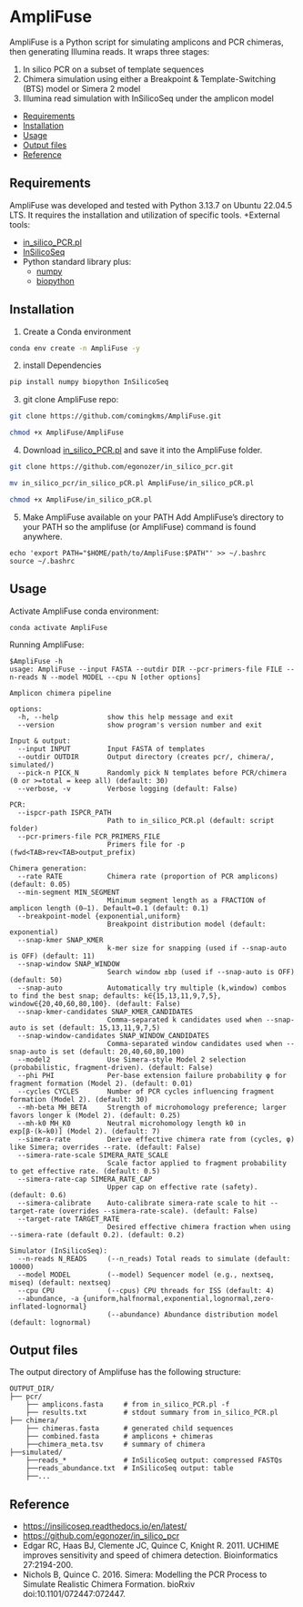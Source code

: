 # AmpliFuse

AmpliFuse is a Python script for simulating amplicons and PCR chimeras, then generating Illumina reads. It wraps three stages:
1.  In silico PCR on a subset of template sequences
2.  Chimera simulation using either a Breakpoint & Template-Switching (BTS) model or Simera 2 model
3.  Illumina read simulation with InSilicoSeq under the amplicon model

+ [Requirements](#Requirements)
+ [Installation](#installation)
+ [Usage](#usage)
+ [Output files](#output-files)
+ [Reference](#reference)  

## Requirements

AmpliFuse was developed and tested with Python 3.13.7 on Ubuntu 22.04.5 LTS. It requires the installation and utilization of specific tools.
+External tools:
   + [in_silico_PCR.pl](https://github.com/egonozer/in_silico_pcr)
   + [InSilicoSeq](https://github.com/HadrienG/InSilicoSeq)
+ Python standard library plus:
   +  [numpy](https://numpy.org/)
   +  [biopython](https://biopython.org/)
    
## Installation

1. Create a Conda environment
```bash
conda env create -n AmpliFuse -y
```
2. install Dependencies
```bash
pip install numpy biopython InSilicoSeq  
```
3. git clone AmpliFuse repo:
```bash
git clone https://github.com/comingkms/AmpliFuse.git

chmod +x AmpliFuse/AmpliFuse
```
4. Download [in_silico_PCR.pl](https://github.com/egonozer/in_silico_pcr) and save it into the AmpliFuse folder. 
```bash
git clone https://github.com/egonozer/in_silico_pcr.git

mv in_silico_pcr/in_silico_pCR.pl AmpliFuse/in_silico_pCR.pl

chmod +x AmpliFuse/in_silico_pCR.pl
```
5. Make AmpliFuse available on your PATH
   Add AmpliFuse’s directory to your PATH so the amplifuse (or AmpliFuse) command is found anywhere.
```
echo 'export PATH="$HOME/path/to/AmpliFuse:$PATH"' >> ~/.bashrc
source ~/.bashrc
```

## Usage

Activate AmpliFuse conda environment:
```
conda activate AmpliFuse
```
Running AmpliFuse:
```
$AmpliFuse -h
usage: AmpliFuse --input FASTA --outdir DIR --pcr-primers-file FILE --n-reads N --model MODEL --cpu N [other options]

Amplicon chimera pipeline

options:
  -h, --help            show this help message and exit
  --version             show program's version number and exit

Input & output:
  --input INPUT         Input FASTA of templates
  --outdir OUTDIR       Output directory (creates pcr/, chimera/, simulated/)
  --pick-n PICK_N       Randomly pick N templates before PCR/chimera (0 or >=total = keep all) (default: 30)
  --verbose, -v         Verbose logging (default: False)

PCR:
  --ispcr-path ISPCR_PATH
                        Path to in_silico_PCR.pl (default: script folder)
  --pcr-primers-file PCR_PRIMERS_FILE
                        Primers file for -p (fwd<TAB>rev<TAB>output_prefix)

Chimera generation:
  --rate RATE           Chimera rate (proportion of PCR amplicons) (default: 0.05)
  --min-segment MIN_SEGMENT
                        Minimum segment length as a FRACTION of amplicon length (0–1). Default=0.1 (default: 0.1)
  --breakpoint-model {exponential,uniform}
                        Breakpoint distribution model (default: exponential)
  --snap-kmer SNAP_KMER
                        k-mer size for snapping (used if --snap-auto is OFF) (default: 11)
  --snap-window SNAP_WINDOW
                        Search window ±bp (used if --snap-auto is OFF) (default: 50)
  --snap-auto           Automatically try multiple (k,window) combos to find the best snap; defaults: k∈{15,13,11,9,7,5}, window∈{20,40,60,80,100}. (default: False)
  --snap-kmer-candidates SNAP_KMER_CANDIDATES
                        Comma-separated k candidates used when --snap-auto is set (default: 15,13,11,9,7,5)
  --snap-window-candidates SNAP_WINDOW_CANDIDATES
                        Comma-separated window candidates used when --snap-auto is set (default: 20,40,60,80,100)
  --model2              Use Simera-style Model 2 selection (probabilistic, fragment-driven). (default: False)
  --phi PHI             Per-base extension failure probability φ for fragment formation (Model 2). (default: 0.01)
  --cycles CYCLES       Number of PCR cycles influencing fragment formation (Model 2). (default: 30)
  --mh-beta MH_BETA     Strength of microhomology preference; larger favors longer k (Model 2). (default: 0.25)
  --mh-k0 MH_K0         Neutral microhomology length k0 in exp[β·(k−k0)] (Model 2). (default: 7)
  --simera-rate         Derive effective chimera rate from (cycles, φ) like Simera; overrides --rate. (default: False)
  --simera-rate-scale SIMERA_RATE_SCALE
                        Scale factor applied to fragment probability to get effective rate. (default: 0.5)
  --simera-rate-cap SIMERA_RATE_CAP
                        Upper cap on effective rate (safety). (default: 0.6)
  --simera-calibrate    Auto-calibrate simera-rate scale to hit --target-rate (overrides --simera-rate-scale). (default: False)
  --target-rate TARGET_RATE
                        Desired effective chimera fraction when using --simera-rate (default 0.2). (default: 0.2)

Simulator (InSilicoSeq):
  --n-reads N_READS     (--n_reads) Total reads to simulate (default: 10000)
  --model MODEL         (--model) Sequencer model (e.g., nextseq, miseq) (default: nextseq)
  --cpu CPU             (--cpus) CPU threads for ISS (default: 4)
  --abundance, -a {uniform,halfnormal,exponential,lognormal,zero-inflated-lognormal}
                        (--abundance) Abundance distribution model (default: lognormal)
```

## Output files

The output directory of Amplifuse has the following structure:
```
OUTPUT_DIR/
├── pcr/
    ├── amplicons.fasta     # from in_silico_PCR.pl -f
    ├── results.txt         # stdout summary from in_silico_PCR.pl
├── chimera/
    ├── chimeras.fasta      # generated child sequences
    ├── combined.fasta      # amplicons + chimeras
    ├──chimera_meta.tsv     # summary of chimera
├──simulated/
    ├──reads_*              # InSilicoSeq output: compressed FASTQs
    ├──reads_abundance.txt  # InSilicoSeq output: table
    ├──...
```

## Reference
+ https://insilicoseq.readthedocs.io/en/latest/
+ https://github.com/egonozer/in_silico_pcr
+ Edgar RC, Haas BJ, Clemente JC, Quince C, Knight R. 2011. UCHIME improves sensitivity and speed of chimera detection. Bioinformatics 27:2194-200.
+ Nichols B, Quince C. 2016. Simera: Modelling the PCR Process to Simulate Realistic Chimera Formation. bioRxiv doi:10.1101/072447:072447.

